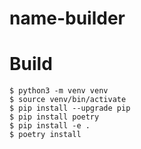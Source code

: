 name-builder
===


# Build

```shell
$ python3 -m venv venv
$ source venv/bin/activate
$ pip install --upgrade pip
$ pip install poetry
$ pip install -e .
$ poetry install
```

